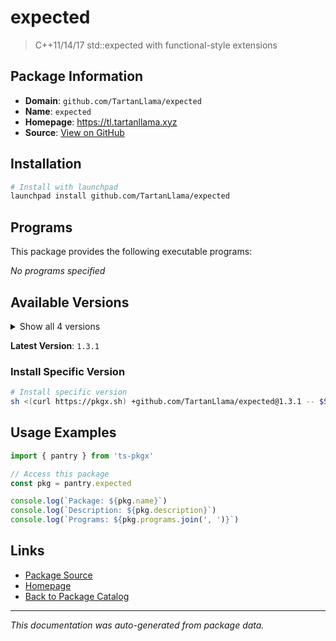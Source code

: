 # expected

> C++11/14/17 std::expected with functional-style extensions

## Package Information

- **Domain**: `github.com/TartanLlama/expected`
- **Name**: `expected`
- **Homepage**: https://tl.tartanllama.xyz
- **Source**: [View on GitHub](https://github.com/pkgxdev/pantry/tree/main/projects/github.com/TartanLlama/expected/package.yml)

## Installation

```bash
# Install with launchpad
launchpad install github.com/TartanLlama/expected
```

## Programs

This package provides the following executable programs:

*No programs specified*

## Available Versions

<details>
<summary>Show all 4 versions</summary>

- `1.3.1`, `1.3.0`, `1.2.0`, `1.1.0`

</details>

**Latest Version**: `1.3.1`

### Install Specific Version

```bash
# Install specific version
sh <(curl https://pkgx.sh) +github.com/TartanLlama/expected@1.3.1 -- $SHELL -i
```

## Usage Examples

```typescript
import { pantry } from 'ts-pkgx'

// Access this package
const pkg = pantry.expected

console.log(`Package: ${pkg.name}`)
console.log(`Description: ${pkg.description}`)
console.log(`Programs: ${pkg.programs.join(', ')}`)
```

## Links

- [Package Source](https://github.com/pkgxdev/pantry/tree/main/projects/github.com/TartanLlama/expected/package.yml)
- [Homepage](https://tl.tartanllama.xyz)
- [Back to Package Catalog](../../../package-catalog.md)

---

*This documentation was auto-generated from package data.*
